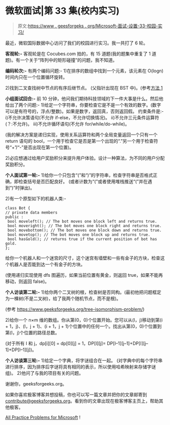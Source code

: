# 微软面试|第 33 集(校内实习)

> 原文:[https://www . geesforgeks . org/Microsoft-面试-设置-33-校园-实习/](https://www.geeksforgeeks.org/microsoft-interview-set-33-campus-internship/)

最近，微软国际数据中心访问了我们的校园进行实习。我一共打了 6 轮。

**客观轮:-**
客观轮是在 Cocubes.com 拍的，有 15 道题(我的题集中重复了 1 道题)。有一个关于“阵列中的矩形碰撞”的问题，我不知道。

**编码轮次:-**
有两个编码问题:-
1)在排序的数组中找到一个元素，该元素在 O(logn)时间内只在一个位置循环旋转。

2)找到二叉查找树中节点的有序后继节点。
(父指针出现在 BST 中)。(参考[方法 1](https://www.geeksforgeeks.org/inorder-successor-in-binary-search-tree/)

**小组面试回合:-**
前 10 分钟，他问我们期待科技领域的下一件大事是什么。然后他给出了两个问题:-
1)给定一个字符串，你要检查它是不是一个有效的数字。(数字可以是有符号的，浮点/整数)。如果是数字，返回真，否则返回假。
约束条件是:-
i)不允许决策语句(不允许 if-else，不允许切换情况)。
ii)不允许三元条件运算符(？:不允许)。
iii)不允许循环语句(不允许 for/while/do-while)。

(我的解决方案是递归实现，使用关系运算符和两个全局变量返回一个只有一个 return 语句的 bool，一个用于检查它是否是第一个出现的“.”另一个用于检查符号“+”/“-”是否出现在第一个位置)。

2)必应想通过给用户奖励积分来提升用户体验。设计一种算法，为不同的用户分配奖励积分。

**个人面试第一轮:-**
1)给你一个只包含“(”和“)”的字符串，检查字符串是否格式正确，即检查括号是否匹配良好。
(或者计数为“(”或者使用堆栈推送“(”并在遇到“)”时弹出)。

2)有一个原型如下的机器人类:-

```
class Bot {
// private data members
public :
 bool moveleft(); // The bot moves one block left and returns true.
 bool moveright(); // The bot moves one block right and returns true.
 bool movebottom(); // The bot moves one block down and returns true.
 bool movetop(); // The bot moves one block up and returns true.
 bool hasGold(); // returns true if the current position of bot has gold.
};
```

给你一个机器人和一个迷宫的尺寸，这个迷宫有墙壁和一些有金子的方块，检查这个机器人是否能到达一个有金子的方块。

(使用递归实现使用 dfs 图遍历，如果当前位置有黄金，则返回 true，如果不能再移动，则返回 false)。

**个人访谈第二轮:-**
1)给你两个二叉树的根，检查树是否同构。(最初他把问题框定为一棵树(不是二叉树)，给了我两个随机节点，而不是根)。

(参考 https://www.geeksforgeeks.org/tree-isomorphism-problem/)

2)给你一个 n×m 维的数组。你从第(0，0)个位置开始。您可以从(I，j)移动到第(i + 1，j)、(I，j + 1)、(i + 1，j + 1)个位置中的任何一个。找出从第(0，0)个位置到第(I，j)个位置的路径总数。

(对于所有 I 和 j，dp[i][0] = dp[0][j] = 1，DP[I][j]= DP[I–1][j–1]+DP[I][j–1]+DP[I–1][j])。

**个人访谈第三轮:-**
1)给定一个字典，将字谜组合在一起。
(对字典中的每个字符串进行排序，因为排序后字谜将具有相同的表示，所以使用哈希映射来存储字谜组)。
2)他问了与我的项目有关的问题。

谢谢你，geeksforgeeks.org。

如果你喜欢极客博客并想投稿，你也可以写一篇文章并把你的文章邮寄到 contribute@geeksforgeeks.org。看到你的文章出现在极客博客主页上，帮助其他极客。

[All Practice Problems for Microsoft](https://practice.geeksforgeeks.org/company/Microsoft/) !
